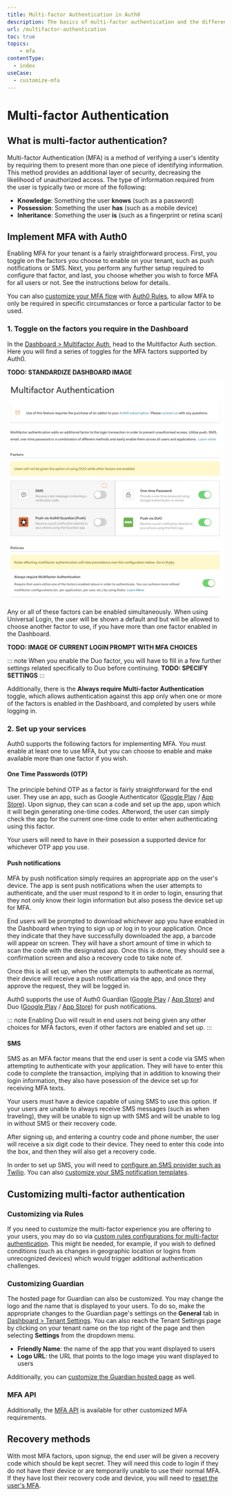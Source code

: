```yaml
---
title: Multi-factor Authentication in Auth0
description: The basics of multi-factor authentication and the different methods of implementing it with Auth0.
url: /multifactor-authentication
toc: true
topics:
    - mfa
contentType:
  - index
useCase:
  - customize-mfa
---
```

# Multi-factor Authentication

## What is multi-factor authentication?

Multi-factor Authentication (MFA) is a method of verifying a user's identity by requiring them to present more than one piece of identifying information. This method provides an additional layer of security, decreasing the likelihood of unauthorized access. The type of information required from the user is typically two or more of the following:

* **Knowledge**: Something the user **knows** (such as a password)
* **Possession**: Something the user **has** (such as a mobile device)
* **Inheritance**: Something the user **is** (such as a fingerprint or retina scan)

## Implement MFA with Auth0

Enabling MFA for your tenant is a fairly straightforward process. First, you toggle on the factors you choose to enable on your tenant, such as push notifications or SMS. Next, you perform any further setup required to configure that factor, and last, you choose whether you wish to force MFA for all users or not. See the instructions below for details.

You can also [customize your MFA flow](/multifactor-authentication/custom) with [Auth0 Rules](/rules), to allow MFA to only be required in specific circumstances or force a particular factor to be used.

### 1. Toggle on the factors you require in the Dashboard

In the [Dashboard > Multifactor Auth](${manage_url}/#/mfa), head to the Multifactor Auth section. Here you will find a series of toggles for the MFA factors supported by Auth0. 

**TODO: STANDARDIZE DASHBOARD IMAGE**

![MFA Dashboard Page](/media/articles/multifactor-authentication/mfa-dashboard.png)

Any or all of these factors can be enabled simultaneously. When using Universal Login, the user will be shown a default and but will be allowed to choose another factor to use, if you have more than one factor enabled in the Dashboard.

**TODO: IMAGE OF CURRENT LOGIN PROMPT WITH MFA CHOICES**

::: note
When you enable the Duo factor, you will have to fill in a few further settings related specifically to Duo before continuing.
**TODO: SPECIFY SETTINGS**
:::

Additionally, there is the **Always require Multi-factor Authentication** toggle, which allows authentication against this app only when one or more of the factors is enabled in the Dashboard, and completed by users while logging in.

### 2. Set up your services

Auth0 supports the following factors for implementing MFA. You must enable at least one to use MFA, but you can choose to enable and make available more than one factor if you wish.

#### One Time Passwords (OTP)

The principle behind OTP as a factor is fairly straightforward for the end user. They use an app, such as Google Authenticator ([Google Play](https://play.google.com/store/apps/details?id=com.google.android.apps.authenticator2) / [App Store](https://itunes.apple.com/us/app/google-authenticator/id388497605?mt=8)). Upon signup, they can scan a code and set up the app, upon which it will begin generating one-time codes. Afterword, the user can simply check the app for the current one-time code to enter when authenticating using this factor.

Your users will need to have in their posession a supported device for whichever OTP app you use.

#### Push notifications

MFA by push notification simply requires an appropriate app on the user's device. The app is sent push notifications when the user attempts to authenticate, and the user must respond to it in order to login, ensuring that they not only know their login information but also posess the device set up for MFA.

End users will be prompted to download whichever app you have enabled in the Dashboard when trying to sign up or log in to your application. Once they indicate that they have successfully downloaded the app, a barcode will appear on screen. They will have a short amount of time in which to scan the code with the designated app. Once this is done, they should see a confirmation screen and also a recovery code to take note of.

Once this is all set up, when the user attempts to authenticate as normal, their device will receive a push notification via the app, and once they approve the request, they will be logged in.

Auth0 supports the use of Auth0 Guardian ([Google Play](https://play.google.com/store/apps/details?id=com.auth0.guardian) / [App Store](https://itunes.apple.com/us/app/auth0-guardian/id1093447833?mt=8)) and Duo ([Google Play](https://play.google.com/store/apps/details?id=com.duosecurity.duomobile) / [App Store](https://itunes.apple.com/us/app/duo-mobile/id422663827?mt=8)) for push notifications.

::: note
Enabling Duo will result in end users not being given any other choices for MFA factors, even if other factors are enabled and set up.
:::

#### SMS

SMS as an MFA factor means that the end user is sent a code via SMS when attempting to authenticate with your application. They will have to enter this code to complete the transaction, implying that in addition to knowing their login information, they also have posession of the device set up for receiving MFA texts.

Your users must have a device capable of using SMS to use this option. If your users are unable to always receive SMS messages (such as when traveling), they will be unable to sign up with SMS and will be unable to log in without SMS or their recovery code.

After signing up, and entering a country code and phone number, the user will receive a six digit code to their device. They need to enter this code into the box, and then they will also get a recovery code.

In order to set up SMS, you will need to [configure an SMS provider such as Twilio](/multifactor-authentication/twilio-configuration). You can also [customize your SMS notification templates](/multifactor-authentication/sms-templates).

## Customizing multi-factor authentication

### Customizing via Rules

If you need to customize the multi-factor experience you are offering to your users, you may do so via [custom rules configurations for multi-factor authentication](/multifactor-authentication/custom). This might be needed, for example, if you wish to defined conditions (such as changes in geographic location or logins from unrecognized devices) which would trigger additional authentication challenges.

### Customizing Guardian

The hosted page for Guardian can also be customized. You may change the logo and the name that is displayed to your users. To do so, make the appropriate changes to the Guardian page's settings on the **General** tab in [Dashboard > Tenant Settings](${manage_url}/#/tenant). You can also reach the Tenant Settings page by clicking on your tenant name on the top right of the page and then selecting **Settings** from the dropdown menu.

* **Friendly Name**: the name of the app that you want displayed to users
* **Logo URL**: the URL that points to the logo image you want displayed to users

Additionally, you can [customize the Guardian hosted page](/hosted-pages/guardian) as well.

### MFA API

Additionally, the [MFA API](/multifactor-authentication/api) is available for other customized MFA requirements.

## Recovery methods

With most MFA factors, upon signup, the end user will be given a recovery code which should be kept secret. They will need this code to login if they do not have their device or are temporarily unable to use their normal MFA. If they have lost their recovery code and device, you will need to [reset the user's MFA](/multifactor-authentication/reset-user).
